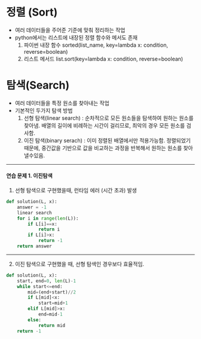 # 정렬 (Sort)
+ 여러 데이터들을 주어준 기준에 맞춰 정리하는 작업
+ python에서는 리스트에 내장된 정렬 함수와 메서도 존재
   1. 파이썬 내장 함수 sorted(list_name, key=lambda x: condition, reverse=boolean)
   2. 리스트 메서드 list.sort(key=lambda x: condition, reverse=boolean)

# 탐색(Search)
+ 여러 데이터들을 특정 원소를 찾아내는 작업
+ 기본적인 두가지 탐색 방법
   1. 선형 탐색(linear search) 
    : 순차적으로 모든 원소들을 탐색하여 원하는 원소를 찾아냄.
     배열의 길이에 비례하는 시간이 걸리므로, 최악의 경우 모든 원소를 검사함.
   2. 이진 탐색(binary serach) : 이미 정렬된 배열에서만 적용가능함. 
     정렬되었기 때문에, 중간값을 기반으로 값을 비교하는 과정을 반복해서 원하는 원소를 찾아낼수있음.
   
--------
#### 연습 문제 1. 이진탐색

1. 선형 탐색으로 구현했을때, 런타임 에러 (시간 초과) 발생
```python
def solution(L, x):
    answer = -1
    linear search
    for i in range(len(L)):
        if L[i]==x:
            return i
        if L[i]>x:
            return -1   
    return answer
```
--------

2. 이진 탐색으로 구현했을 때, 선형 탐색인 경우보다 효율적임.
```python
def solution(L, x):
    start, end=0, len(L)-1
    while start<=end:
        mid=(end+start)//2
        if L[mid]<x:
            start=mid+1
        elif L[mid]>x:
            end=mid-1
        else:
            return mid
    return -1
```
